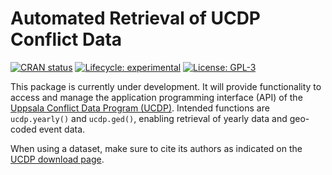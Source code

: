 
<!-- README.md is generated from README.Rmd. Please edit that file -->

# Automated Retrieval of UCDP Conflict Data

<!-- badges: start -->

[![CRAN
status](https://www.r-pkg.org/badges/version-last-release/ucdp.api)](https://CRAN.R-project.org/package=ucdp.api/)
[![Lifecycle:
experimental](https://img.shields.io/badge/lifecycle-experimental-orange.svg)](https://lifecycle.r-lib.org/articles/stages.html#experimental)
[![License:
GPL-3](https://img.shields.io/badge/License-GPLv3-lightgrey.svg)](https://www.gnu.org/licenses/gpl-3.0)
<!-- badges: end -->

This package is currently under development. It will provide
functionality to access and manage the application programming interface
(API) of the [Uppsala Conflict Data Program
(UCDP)](https://www.ucdp.uu.se/). Intended functions are `ucdp.yearly()`
and `ucdp.ged()`, enabling retrieval of yearly data and geo-coded event
data.

When using a dataset, make sure to cite its authors as indicated on the
[UCDP download page](https://www.ucdp.uu.se/downloads/).

